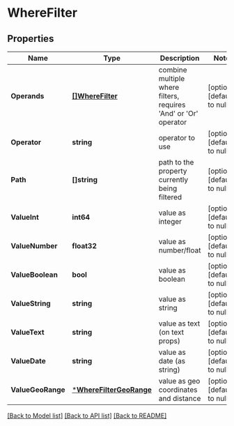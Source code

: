 # WhereFilter

## Properties
Name | Type | Description | Notes
------------ | ------------- | ------------- | -------------
**Operands** | [**[]WhereFilter**](WhereFilter.md) | combine multiple where filters, requires &#39;And&#39; or &#39;Or&#39; operator | [optional] [default to null]
**Operator** | **string** | operator to use | [optional] [default to null]
**Path** | **[]string** | path to the property currently being filtered | [optional] [default to null]
**ValueInt** | **int64** | value as integer | [optional] [default to null]
**ValueNumber** | **float32** | value as number/float | [optional] [default to null]
**ValueBoolean** | **bool** | value as boolean | [optional] [default to null]
**ValueString** | **string** | value as string | [optional] [default to null]
**ValueText** | **string** | value as text (on text props) | [optional] [default to null]
**ValueDate** | **string** | value as date (as string) | [optional] [default to null]
**ValueGeoRange** | [***WhereFilterGeoRange**](WhereFilterGeoRange.md) | value as geo coordinates and distance | [optional] [default to null]

[[Back to Model list]](../README.md#documentation-for-models) [[Back to API list]](../README.md#documentation-for-api-endpoints) [[Back to README]](../README.md)


